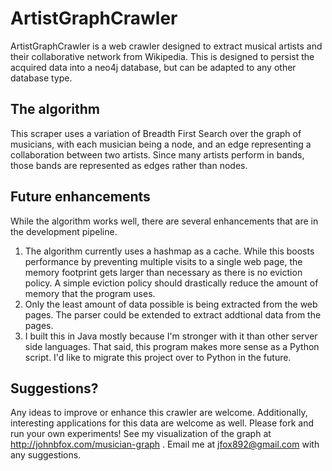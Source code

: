 # ArtistGraphCrawler

ArtistGraphCrawler is a web crawler designed to extract musical artists and their collaborative network from Wikipedia.  This is designed to persist the acquired data into a neo4j database, but can be adapted to any other database type.

## The algorithm

This scraper uses a variation of Breadth First Search over the graph of musicians, with each musician being a node, and an edge representing a collaboration between two artists.  Since many artists perform in bands, those bands are represented as edges rather than nodes.

## Future enhancements

While the algorithm works well, there are several enhancements that are in the development pipeline.

1) The algorithm currently uses a hashmap as a cache.  While this boosts performance by preventing multiple visits to a single web page, the memory footprint gets larger than necessary as there is no eviction policy.  A simple eviction policy should drastically reduce the amount of memory that the program uses.
2) Only the least amount of data possible is being extracted from the web pages.  The parser could be extended to extract addtional data from the pages.
3) I built this in Java mostly because I'm stronger with it than other server side languages.  That said, this program makes more sense as a Python script.  I'd like to migrate this project over to Python in the future.

## Suggestions?

Any ideas to improve or enhance this crawler are welcome.  Additionally, interesting applications for this data are welcome as well.  Please fork and run your own experiments!  See my visualization of the graph at http://johnbfox.com/musician-graph . Email me at jfox892@gmail.com with any suggestions.  
